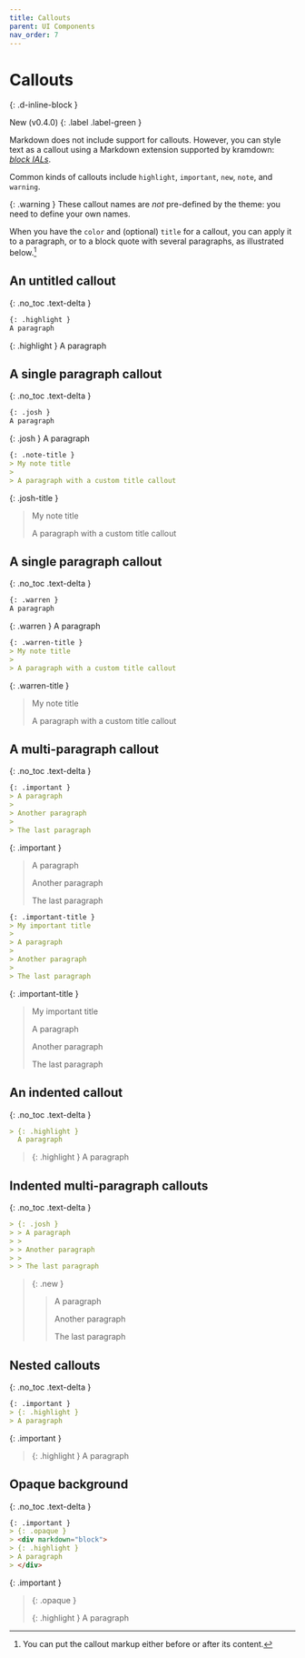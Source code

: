 ```yaml
---
title: Callouts
parent: UI Components
nav_order: 7
---
```


# Callouts
{: .d-inline-block }

New (v0.4.0)
{: .label .label-green }

Markdown does not include support for callouts. However, you can style text as a callout using a Markdown extension supported by kramdown: [*block IALs*](https://kramdown.gettalong.org/quickref.html#block-attributes).

Common kinds of callouts include `highlight`, `important`, `new`, `note`, and `warning`.

{: .warning }
These callout names are *not* pre-defined by the theme: you need to define your own names.

When you have the  `color` and (optional) `title` for a callout, you can apply it to a paragraph, or to a block quote with several paragraphs, as illustrated below.[^postfix]

[^postfix]:
    You can put the callout markup either before or after its content.

## An untitled callout
{: .no_toc .text-delta }

```markdown
{: .highlight }
A paragraph
```

{: .highlight }
A paragraph


## A single paragraph callout
{: .no_toc .text-delta }

```markdown
{: .josh }
A paragraph
```

{: .josh }
A paragraph

```markdown
{: .note-title }
> My note title
>
> A paragraph with a custom title callout
```

{: .josh-title }
> My note title
>
> A paragraph with a custom title callout

## A single paragraph callout
{: .no_toc .text-delta }

```markdown
{: .warren }
A paragraph
```

{: .warren }
A paragraph

```markdown
{: .warren-title }
> My note title
>
> A paragraph with a custom title callout
```

{: .warren-title }
> My note title
>
> A paragraph with a custom title callout

## A multi-paragraph callout
{: .no_toc .text-delta }

```markdown
{: .important }
> A paragraph
>
> Another paragraph
>
> The last paragraph
```

{: .important }
> A paragraph
>
> Another paragraph
>
> The last paragraph

```markdown
{: .important-title }
> My important title
>
> A paragraph
>
> Another paragraph
>
> The last paragraph
```

{: .important-title }
> My important title
>
> A paragraph
>
> Another paragraph
>
> The last paragraph

## An indented callout
{: .no_toc .text-delta }

```markdown
> {: .highlight }
  A paragraph
```

> {: .highlight }
  A paragraph

## Indented multi-paragraph callouts
{: .no_toc .text-delta }

```markdown
> {: .josh }
> > A paragraph
> >
> > Another paragraph
> >
> > The last paragraph
```

> {: .new }
> > A paragraph
> >
> > Another paragraph
> >
> > The last paragraph


## Nested callouts
{: .no_toc .text-delta }

```markdown
{: .important }
> {: .highlight }
> A paragraph
```

{: .important }
> {: .highlight }
> A paragraph

## Opaque background
{: .no_toc .text-delta }

```markdown
{: .important }
> {: .opaque }
> <div markdown="block">
> {: .highlight }
> A paragraph
> </div>
```

{: .important }
> {: .opaque }
> <div markdown="block">
> {: .highlight }
> A paragraph
> </div>

